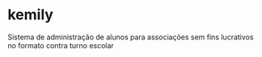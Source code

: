 # kemily
Sistema de administração de alunos para associações sem fins lucrativos no formato contra turno escolar
